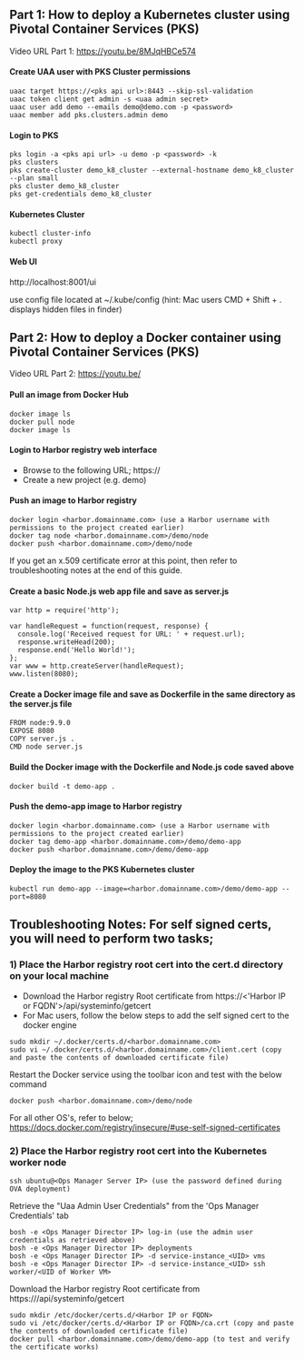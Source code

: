 ## Part 1: How to deploy a Kubernetes cluster using Pivotal Container Services (PKS)

Video URL Part 1: https://youtu.be/8MJqHBCe574

#### Create UAA user with PKS Cluster permissions
```
uaac target https://<pks api url>:8443 --skip-ssl-validation
uaac token client get admin -s <uaa admin secret>
uaac user add demo --emails demo@demo.com -p <password>
uaac member add pks.clusters.admin demo
```

#### Login to PKS
```
pks login -a <pks api url> -u demo -p <password> -k
pks clusters
pks create-cluster demo_k8_cluster --external-hostname demo_k8_cluster --plan small
pks cluster demo_k8_cluster
pks get-credentials demo_k8_cluster
```

#### Kubernetes Cluster
```
kubectl cluster-info
kubectl proxy
```

#### Web UI

http://localhost:8001/ui

use config file located at ~/.kube/config (hint: Mac users CMD + Shift + . displays hidden files in finder)


## Part 2: How to deploy a Docker container using Pivotal Container Services (PKS)

Video URL Part 2: https://youtu.be/

#### Pull an image from Docker Hub
```
docker image ls
docker pull node
docker image ls
```

#### Login to Harbor registry web interface

- Browse to the following URL; https://<harbor IP or FQDN>
- Create a new project (e.g. demo)

#### Push an image to Harbor registry

```
docker login <harbor.domainname.com> (use a Harbor username with permissions to the project created earlier)
docker tag node <harbor.domainname.com>/demo/node
docker push <harbor.domainname.com>/demo/node
```
If you get an x.509 certificate error at this point, then refer to troubleshooting notes at the end of this guide.

#### Create a basic Node.js web app file and save as server.js
```
var http = require('http');

var handleRequest = function(request, response) {
  console.log('Received request for URL: ' + request.url);
  response.writeHead(200);
  response.end('Hello World!');
};
var www = http.createServer(handleRequest);
www.listen(8080);
```

#### Create a Docker image file and save as Dockerfile in the same directory as the server.js file
```
FROM node:9.9.0
EXPOSE 8080
COPY server.js .
CMD node server.js
```

#### Build the Docker image with the Dockerfile and Node.js code saved above
```
docker build -t demo-app .
```

#### Push the demo-app image to Harbor registry
```
docker login <harbor.domainname.com> (use a Harbor username with permissions to the project created earlier)
docker tag demo-app <harbor.domainname.com>/demo/demo-app
docker push <harbor.domainname.com>/demo/demo-app
```

#### Deploy the image to the PKS Kubernetes cluster
```
kubectl run demo-app --image=<harbor.domainname.com>/demo/demo-app --port=8080
```

## Troubleshooting Notes: For self signed certs, you will need to perform two tasks;

### 1) Place the Harbor registry root cert into the cert.d directory on your local machine
- Download the Harbor registry Root certificate from https://<'Harbor IP or FQDN'>/api/systeminfo/getcert
- For Mac users, follow the below steps to add the self signed cert to the docker engine
```
sudo mkdir ~/.docker/certs.d/<harbor.domainname.com>
sudo vi ~/.docker/certs.d/<harbor.domainname.com>/client.cert (copy and paste the contents of downloaded certificate file)
```
Restart the Docker service using the toolbar icon and test with the below command
```
docker push <harbor.domainname.com>/demo/node
```

For all other OS's, refer to below;
https://docs.docker.com/registry/insecure/#use-self-signed-certificates

### 2) Place the Harbor registry root cert into the Kubernetes worker node
```
ssh ubuntu@<Ops Manager Server IP> (use the password defined during OVA deployment)
```
Retrieve the "Uaa Admin User Credentials" from the 'Ops Manager Credentials' tab
```
bosh -e <Ops Manager Director IP> log-in (use the admin user credentials as retrieved above)
bosh -e <Ops Manager Director IP> deployments
bosh -e <Ops Manager Director IP> -d service-instance_<UID> vms
bosh -e <Ops Manager Director IP> -d service-instance_<UID> ssh worker/<UID of Worker VM>
```
Download the Harbor registry Root certificate from https://<Harbor IP or FQDN>/api/systeminfo/getcert
```
sudo mkdir /etc/docker/certs.d/<Harbor IP or FQDN>
sudo vi /etc/docker/certs.d/<Harbor IP or FQDN>/ca.crt (copy and paste the contents of downloaded certificate file)
docker pull <harbor.domainname.com>/demo/demo-app (to test and verify the certificate works)
```
